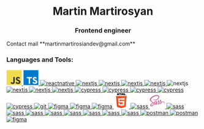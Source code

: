  <h1 align="center">Martin Martirosyan</h1>
    <h3 align="center">Frontend engineer</h3>
    <span>Contact mail **martinmartirosiandev@gmail.com**</span>
    <h3 align="left">Languages and Tools:</h3>
    <p align="left">
      <a
        href="https://developer.mozilla.org/en-US/docs/Web/JavaScript"
        target="blank"
        rel="noreferrer"
      >
        <img
          src="https://raw.githubusercontent.com/devicons/devicon/master/icons/javascript/javascript-original.svg"
          alt="javascript"
          width="40"
          height="40"
        />
      </a>
      <a
        href="https://www.typescriptlang.org/"
        target="_blank"
        rel="noreferrer"
      >
        <img
          src="https://raw.githubusercontent.com/devicons/devicon/master/icons/typescript/typescript-original.svg"
          alt="typescript"
          width="40"
          height="40"
        />
      </a>
      <a href="https://react.dev/" target="_blank" rel="noreferrer">
        <img
          src="https://reactnative.dev/img/header_logo.svg"
          alt="reactnative"
          width="40"
          height="40"
        />
      </a>
      <a
        href="https://nextjs.org/"
        target="_blank"
        rel="noreferrer"
        style="background: white"
      >
        <img
          src="https://cdn.worldvectorlogo.com/logos/nextjs-2.svg"
          alt="nextjs"
          width="40"
          style="background: white"
          height="40"
        />
      </a>
      <a href="https://redux.js.org/" target="_blank" rel="noreferrer">
        <img
          src="https://everyday.codes/wp-content/uploads/2020/01/0-U2DmhXYumRyXH6X1.png"
          alt="nextjs"
          width="40"
          height="40"
        />
      </a>
      <a
        href="https://mobx.js.org/README.html"
        target="_blank"
        rel="noreferrer"
      >
        <img
          src="https://mobx.js.org/img/mobx.png"
          alt="nextjs"
          width="40"
          height="40"
        />
      </a>
      <a href="https://graphql.org/" target="_blank" rel="noreferrer">
        <img
          src="https://upload.wikimedia.org/wikipedia/commons/thumb/1/17/GraphQL_Logo.svg/1200px-GraphQL_Logo.svg.png"
          alt="nextjs"
          width="40"
          height="40"
        />
      </a>
      <a rel="noreferrer">
        <img
          src="https://i.etsystatic.com/30965494/r/il/3d9bce/3526008378/il_fullxfull.3526008378_qsce.jpg"
          alt="nextjs"
          width="40"
          height="40"
        />
      </a>
      <a
        href="https://firebase.google.com/?gad_source=1&gclid=Cj0KCQjw9Km3BhDjARIsAGUb4nzBBoskAPibk0rlqvyzxgGDfxTcncNT6seOLghNo7EsPtrAFYGOC4MaAp7KEALw_wcB&gclsrc=aw.ds"
        target="_blank"
        rel="noreferrer"
      >
        <img
          src="https://miro.medium.com/v2/resize:fit:300/1*R4c8lHBHuH5qyqOtZb3h-w.png"
          alt="nextjs"
          width="40"
          height="40"
        />
      </a>
      <a href="https://jestjs.io/" target="_blank" rel="noreferrer">
        <img
          src="https://www.remoterocketship.com/images/blog/Jest-icon-for-blog.jpg"
          alt="nextjs"
          width="40"
          height="40"
        />
      </a>
      <a
        href="https://testing-library.com/docs/react-testing-library/intro/"
        target="_blank"
        rel="noreferrer"
      >
        <img
          src="https://www.npmjs.com/npm-avatar/eyJhbGciOiJIUzI1NiIsInR5cCI6IkpXVCJ9.eyJhdmF0YXJVUkwiOiJodHRwczovL3MuZ3JhdmF0YXIuY29tL2F2YXRhci8yZjJlZGE1Zjk5MDg4ZjlhMmJkM2M3ZDY1Nzc1ZjMyMz9zaXplPTQ5NiZkZWZhdWx0PXJldHJvIn0.GK_iK0AfcN-AIa-cw34YqonuoTowfc-ZngV-e_00PGY"
          alt="nextjs"
          width="40"
          height="40"
        />
      </a>
      <a href="https://www.cypress.io" target="_blank" rel="noreferrer">
        <img
          src="https://raw.githubusercontent.com/simple-icons/simple-icons/6e46ec1fc23b60c8fd0d2f2ff46db82e16dbd75f/icons/cypress.svg"
          alt="cypress"
          style="background-color: white"
          width="40"
          height="40"
        />
      </a>
      <a href="https://storybook.js.org/" target="_blank" rel="noreferrer">
        <img
          src="https://static-00.iconduck.com/assets.00/storybook-icon-icon-1645x2048-ir1mrc43.png"
          alt="cypress"
          width="40"
          height="40"
        />
      </a>
      <a href="https://eslint.org/" target="_blank" rel="noreferrer">
        <img
          src="https://images.credly.com/images/e6eebd0c-6a17-4c06-b172-02ca9f6beb06/eslint.png"
          alt="cypress"
          width="40"
          height="40"
        />
      </a>
      <a href="https://prettier.io/docs/en/" target="_blank" rel="noreferrer">
        <img
          src="https://prettier.io/icon.png"
          alt="cypress"
          width="40"
          height="40"
        />
      </a>
      <a href="https://webpack.js.org/" target="_blank" rel="noreferrer">
        <img
          src="https://repository-images.githubusercontent.com/76603199/0d36ee00-8030-11e9-9d07-c393f6039471"
          alt="cypress"
          width="40"
          height="40"
        />
      </a>
      <a href="https://git-scm.com/" target="_blank" rel="noreferrer">
        <img
          src="https://www.vectorlogo.zone/logos/git-scm/git-scm-icon.svg"
          alt="git"
          width="40"
          height="40"
        />
      </a>
      <a href="https://ant.design/" target="_blank" rel="noreferrer">
        <img
          src="https://www.christopherkao.me/content/images/2022/01/68747470733a2f2f67772e616c697061796f626a656374732e636f6d2f7a6f732f726d73706f7274616c2f4b4470677667754d704766716148506a6963524b2e737667.svg"
          alt="figma"
          width="40"
          height="40"
        />
      </a>
      <a href="https://tailwindcss.com/" target="_blank" rel="noreferrer">
        <img
          src="https://w7.pngwing.com/pngs/293/485/png-transparent-tailwind-css-hd-logo.png"
          alt="figma"
          width="40"
          height="40"
        />
      </a>
      <a href="https://getbootstrap.com/" target="_blank" rel="noreferrer">
        <img
          src="https://upload.wikimedia.org/wikipedia/commons/thumb/b/b2/Bootstrap_logo.svg/800px-Bootstrap_logo.svg.png"
          alt="figma"
          width="40"
          height="40"
        />
      </a>
      <a href="https://www.w3.org/html/" target="_blank" rel="noreferrer">
        <img
          src="https://raw.githubusercontent.com/devicons/devicon/master/icons/html5/html5-original-wordmark.svg"
          alt="html5"
          width="40"
          height="40"
        />
      </a>
      <a
        href="https://developer.mozilla.org/en-US/docs/Web/CSS"
        target="_blank"
        rel="noreferrer"
      >
        <img
          src="https://upload.wikimedia.org/wikipedia/commons/d/d5/CSS3_logo_and_wordmark.svg"
          alt="sass"
          width="40"
          height="40"
        />
      </a>
      <a href="https://sass-lang.com" target="_blank" rel="noreferrer">
        <img
          src="https://raw.githubusercontent.com/devicons/devicon/master/icons/sass/sass-original.svg"
          alt="sass"
          width="40"
          height="40"
        />
      </a>
      <a href="https://nodejs.org/en" target="_blank" rel="noreferrer">
        <img
          src="https://upload.wikimedia.org/wikipedia/commons/thumb/7/7e/Node.js_logo_2015.svg/2560px-Node.js_logo_2015.svg.png"
          alt="sass"
          width="100"
          height="40"
        />
      </a>
      <a href="https://nestjs.com/" target="_blank" rel="noreferrer">
        <img
          src="https://nestjs.com/img/logo-small.svg"
          alt="sass"
          width="40"
          height="40"
        />
      </a>
      <a href="https://expressjs.com/" target="_blank" rel="noreferrer">
        <img
          src="https://w7.pngwing.com/pngs/925/447/png-transparent-express-js-node-js-javascript-mongodb-node-js-text-trademark-logo.png"
          alt="sass"
          width="40"
          height="40"
        />
      </a>
      <a href="https://www.mysql.com/" target="_blank" rel="noreferrer">
        <img
          src="https://cdn.clever-cloud.com/uploads/2023/03/mysql.svg"
          alt="sass"
          width="40"
          height="40"
        />
      </a>
      <a href="https://typeorm.io/" target="_blank" rel="noreferrer">
        <img
          src="https://seeklogo.com/images/T/typeorm-logo-F243B34DEE-seeklogo.com.png"
          alt="sass"
          width="40"
          height="40"
        />
      </a>
      <a href="https://www.mongodb.com/" target="_blank" rel="noreferrer">
        <img
          src="https://studio3t.com/wp-content/uploads/2020/09/introduction-to-mongodb-1024x278.png"
          alt="sass"
          width="70"
          height="40"
        />
      </a>
      <a
        href="https://www.atlassian.com/software/jira"
        target="_blank"
        rel="noreferrer"
      >
        <img
          src="https://w7.pngwing.com/pngs/992/738/png-transparent-jira-hd-logo-thumbnail.png"
          alt="sass"
          width="40"
          height="40"
        />
      </a>
      <a href="https://trello.com/" target="_blank" rel="noreferrer">
        <img
          src="https://cdn-icons-png.flaticon.com/512/6124/6124991.png"
          alt="sass"
          width="40"
          height="40"
        />
      </a>
      <a href="https://swagger.io/" target="_blank" rel="noreferrer">
        <img
          src="https://static-00.iconduck.com/assets.00/swagger-icon-1024x1024-09037v1r.png"
          alt="postman"
          width="40"
          height="40"
        />
      </a>
      <a href="https://postman.com" target="_blank" rel="noreferrer">
        <img
          src="https://www.vectorlogo.zone/logos/getpostman/getpostman-icon.svg"
          alt="postman"
          width="40"
          height="40"
        />
      </a>
      <a href="https://www.figma.com/" target="_blank" rel="noreferrer">
        <img
          src="https://www.vectorlogo.zone/logos/figma/figma-icon.svg"
          alt="figma"
          width="40"
          height="40"
        />
      </a>
    </p>
